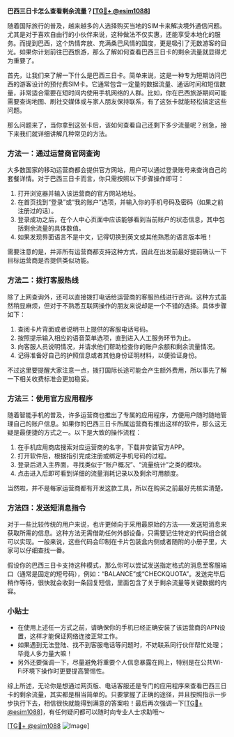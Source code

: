 **巴西三日卡怎么查看剩余流量？[[TG💪+ @esim1088](https://t.me/s/esim1088)]**

随着国际旅行的普及，越来越多的人选择购买当地的SIM卡来解决境外通信问题。尤其是对于喜欢自由行的小伙伴来说，这种做法不仅实惠，还能享受本地化的服务。而提到巴西，这个热情奔放、充满桑巴风情的国度，更是吸引了无数游客的目光。如果你计划前往巴西旅游，那么了解如何查看巴西三日卡的剩余流量就显得尤为重要了。

首先，让我们来了解一下什么是巴西三日卡。简单来说，这是一种专为短期访问巴西的游客设计的预付费SIM卡。它通常包含一定量的数据流量、通话时间和短信数量，非常适合需要在短时间内使用手机网络的人群。比如，你在巴西旅游期间可能需要查询地图、刷社交媒体或与家人朋友保持联系，有了这张卡就能轻松搞定这些问题。

那么问题来了，当你拿到这张卡后，该如何查看自己还剩下多少流量呢？别急，接下来我们就详细讲解几种常见的方法。

### 方法一：通过运营商官网查询

大多数国家的移动运营商都会提供官方网站，用户可以通过登录账号来查询自己的套餐详情。对于巴西三日卡而言，你只需按照以下步骤操作即可：

1. 打开浏览器并输入该运营商的官方网站地址。
2. 在首页找到“登录”或“我的账户”选项，并输入你的手机号码及密码（如果之前注册过的话）。
3. 登录成功之后，在个人中心页面中应该能够看到当前账户的状态信息，其中包括剩余流量的具体数值。
4. 如果发现界面语言不是中文，记得切换到英文或其他熟悉的语言版本哦！

需要注意的是，并非所有运营商都支持这种方式，因此在出发前最好提前确认一下目标运营商是否提供类似功能。

### 方法二：拨打客服热线

除了上网查询外，还可以直接拨打电话给运营商的客服热线进行咨询。这种方式虽然稍显麻烦，但对于不熟悉互联网操作的朋友来说却是一个不错的选择。具体步骤如下：

1. 查阅卡片背面或者说明书上提供的客服电话号码。
2. 按照提示输入相应的语音菜单选项，直到进入人工服务环节为止。
3. 向客服人员说明情况，并请求他们帮助检查你的账户余额和剩余流量情况。
4. 记得准备好自己的护照信息或者其他身份证明材料，以便验证身份。

不过这里要提醒大家注意一点，拨打国际长途可能会产生额外费用，所以事先了解一下相关收费标准会更加稳妥。

### 方法三：使用官方应用程序

随着智能手机的普及，许多运营商也推出了专属的应用程序，方便用户随时随地管理自己的账户信息。如果你的巴西三日卡所属运营商有推出这样的软件，那么这无疑是最便捷的方式之一。以下是大致的操作流程：

1. 在手机应用商店搜索对应运营商的名字，下载并安装官方APP。
2. 打开软件后，根据指引完成注册或绑定手机号码的过程。
3. 登录后进入主界面，寻找类似于“账户概况”、“流量统计”之类的模块。
4. 点击进入后即可看到详细的流量消耗记录以及剩余可用额度。

当然啦，并不是每家运营商都有开发这款工具，所以在购买之前最好先核实清楚。

### 方法四：发送短消息指令

对于一些比较传统的用户来说，也许更倾向于采用最原始的方法——发送短消息来获取所需的信息。这种方法无需借助任何外部设备，只需要记住特定的代码组合就可以实现。一般来说，这些代码会印制在卡片包装盒内侧或者随附的小册子里，大家可以仔细查找一番。

假设你的巴西三日卡支持这种模式，那么你可以尝试发送指定格式的消息至客服端口（通常是固定的短号码），例如：“BALANCE”或“CHECKQUOTA”。发送完毕后稍作等待，很快就会收到一条回复短信，里面包含了关于剩余流量等关键数据的内容。

### 小贴士

- 在使用上述任一方式之前，请确保你的手机已经正确安装了该运营商的APN设置，这样才能保证网络连接正常工作。
- 如果遇到无法登陆、找不到客服电话等问题时，不妨联系同行伙伴帮忙处理；毕竟人多力量大嘛！
- 另外还要强调一下，尽量避免将重要个人信息暴露在网上，特别是在公共Wi-Fi环境下操作时更要提高警惕性。

综上所述，无论你是想通过网页版、电话客服还是专门的应用程序来查看巴西三日卡的剩余流量，其实都是相当简单的。只要掌握了正确的途径，并且按照指示一步步执行下去，相信很快就能得到满意的答案啦！最后再次强调一下[[TG💪+ @esim1088](https://t.me/s/esim1088)]，有任何疑问都可以随时向专业人士求助哦～ 

[[TG💪+ @esim1088](https://t.me/s/esim1088) ![Image](https://i.postimg.cc/4NQfJmqS/Snipaste-2025-05-13-00-14-12.png)]